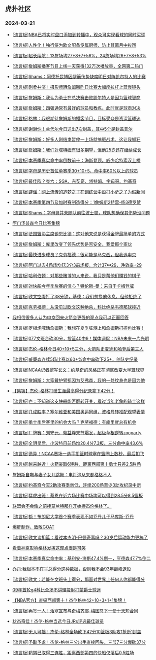 ## 虎扑社区 
### 2024-03-21

+ [[流言板]NBA已将实时盘口添加到转播中，观众可实现看球的同时买球](https://bbs.hupu.com/625355602.html)

+ [[流言板]人性化！独行侠为欧文配备专属厨师，防止其斋月中挨饿](https://bbs.hupu.com/625355674.html)

+ [[流言板]超长续航！13詹场均27+8+7+56%，24詹场均26+7+8+53%](https://bbs.hupu.com/625355691.html)

+ [[流言板]詹姆斯播客节目上线一天获得132万次播放量，全网第二热门](https://bbs.hupu.com/625354699.html)

+ [[流言板]Shams：阿德托昆博因腿筋伤势缺席明日对阵凯尔特人的比赛](https://bbs.hupu.com/625355589.html)

+ [[流言板]刚柔并济！摄影师晒詹姆斯昨日比赛大幅度拉杆上篮慢镜头](https://bbs.hupu.com/625354270.html)

+ [[流言板]詹姆斯：我认为勇士在总决赛击败凯尔特人是因为篮球智商](https://bbs.hupu.com/625353149.html)

+ [[流言板]詹姆斯：四强通常有最好的球员和教练，此时就是球商对决](https://bbs.hupu.com/625354937.html)

+ [[流言板]格林：我很期待詹姆斯的播客节目，目标受众是资深篮球迷](https://bbs.hupu.com/625355415.html)

+ [[流言板]谢谢你！兰代尔今日送出7次封盖，其中5个是封盖普尔](https://bbs.hupu.com/625356266.html)

+ [[流言板]詹姆斯：好多人刚结束暂停一上场就搞砸战术，这让我抓狂](https://bbs.hupu.com/625351215.html)

+ [[流言板]詹姆斯：我们对塔特姆有很多期望，但他25岁还在继续成长](https://bbs.hupu.com/625351069.html)

+ [[流言板]本赛季真实命中率倒数前十：海斯登顶，威少哈特索汉上榜](https://bbs.hupu.com/625356589.html)

+ [[流言板]字母是历史首位单赛季30+10+5，命中率60%以上的球员](https://bbs.hupu.com/625356184.html)

+ [[流言板]最佳阵？克六：SGA、东契奇、塔特姆、字母哥、约基奇](https://bbs.hupu.com/625355917.html)

+ [[流言板]辟谣：网上流传的追梦之子在训练营中殴打小萨之子为假新闻](https://bbs.hupu.com/625350414.html)

+ [[流言板]本赛季第四节及加时赛制造得分：1詹姆斯2特雷-杨3德罗赞](https://bbs.hupu.com/625350338.html)

+ [[流言板]Shams：字母哥并未随队前往波士顿，球队想确保其伤势没问题](https://bbs.hupu.com/625356300.html)

+ [阿门汤普森今日比赛集锦](https://bbs.hupu.com/625349493.html)

+ [[流言板]法国篮协主席谈恩比德：这对他来说是获得金牌最简单的方式](https://bbs.hupu.com/625356686.html)

+ [[流言板]詹姆斯：库里改变了领先优势是否安全，我爱那个家伙](https://bbs.hupu.com/625349653.html)

+ [[流言板]最快进步球员？克劳福德：很可能是马克西，但我选申京](https://bbs.hupu.com/625355751.html)

+ [[流言板]阿门过去4场场均17.3分3前场板，合计37中29，净效率+29](https://bbs.hupu.com/625355645.html)

+ [[流言板]哈利伯顿：对那些赌博的人来说，我只是帮他们赚钱的棋子](https://bbs.hupu.com/625349632.html)

+ [[流言板]对快船今年季后赛的信心？特伦斯-曼：来自于卡椒登威](https://bbs.hupu.com/625355359.html)

+ [[流言板]欧文空腹打了38分钟，基德：我们想换他休息，但他拒绝了](https://bbs.hupu.com/625349388.html)

+ [[流言板]克劳福德：从没见过欧文这种绝杀，科比绝杀韦德那球接近](https://bbs.hupu.com/625355808.html)

+ [我相信很多人认为申京回来火箭会更强的观点我可以正面回答](https://bbs.hupu.com/625355006.html)

+ [[流言板]罗根炮喊话詹姆斯：我想在夏季狂潮上和詹姆斯打摔角比赛！](https://bbs.hupu.com/625356734.html)

+ [[流言板]077文班合砍30分，投篮40中9！媒体调侃：NBA未来一片光明](https://bbs.hupu.com/625349031.html)

+ [[流言板]杰伦-格林今日40+10+5三分，火箭队史麦迪和哈登后第三人](https://bbs.hupu.com/625349011.html)

+ [[流言板]威廉森连续5场比赛以60+%命中率砍下25+，创队史纪录](https://bbs.hupu.com/625355492.html)

+ [[流言板]NCAA记者撰写长文：约基奇的风格正在彻底改变大学篮球界](https://bbs.hupu.com/625355941.html)

+ [[流言板]詹姆斯：大家戴护臂都因为艾弗森，我的一处纹身也是因为他](https://bbs.hupu.com/625348587.html)

+ [【集锦】杰伦-格林打破生涯最高得分纪录拿下42分！](https://bbs.hupu.com/625348094.html)

+ [[流言板]卢：不知道这支快船能否翻转开关，看过当年老詹的骑士这样](https://bbs.hupu.com/625348281.html)

+ [[流言板]几成胜率？塞尔维亚和美国奥运同组，波格丹转推配观望表情](https://bbs.hupu.com/625356677.html)

+ [[流言板]勇士季后赛里的机会大吗？克劳福德：有库里就总有机会](https://bbs.hupu.com/625355838.html)

+ [[流言板]厂牌赛：刘守元、赖益烨末节爆发，超级草根逆转zooparty](https://bbs.hupu.com/625348189.html)

+ [[流言板]全明星后，小波特目前场均20.4分7.3板，三分命中率43.6%](https://bbs.hupu.com/625350139.html)

+ [[流言板]诡异！NCAA赛场一选手扣篮时球塞在篮圈上数秒，最后扣飞](https://bbs.hupu.com/625356896.html)

+ [[流言板]越来越近！火箭豪取6连胜，距离西部第十勇士只差2.5胜场](https://bbs.hupu.com/625346456.html)

+ [詹姆斯自嘲与妻子女儿跳舞：电灯泡从来都格格不入](https://bbs.hupu.com/625352537.html)

+ [[流言板]约基奇今天2助攻赛季新低，连续200场至少3助攻纪录中断](https://bbs.hupu.com/625355232.html)

+ [[流言板]猛虎出笼！蔡恩在近六场比赛中场均可以得到28.5分8.5篮板](https://bbs.hupu.com/625352637.html)

+ [联盟会不会像之前捧莫兰特那样开始捧杰伦格林了。](https://bbs.hupu.com/625353329.html)

+ [[流言板]额！布朗尼大学首个赛季表现不如乔丹儿子马库斯-乔丹](https://bbs.hupu.com/625347487.html)

+ [爆肝制作，致敬GOAT](https://bbs.hupu.com/625355918.html)

+ [[流言板]欧文谈扣篮：看过本杰明-巴顿奇事吗？30岁后运动能力更棒了](https://bbs.hupu.com/625350081.html)

+ [看着神京影响格林发挥这观点很是可笑](https://bbs.hupu.com/625352996.html)

+ [[流言板]本赛季真实命中率：基利安-海斯47.4%倒一，亨德森47.7%倒二](https://bbs.hupu.com/625356564.html)

+ [乔丹:我根本不在乎总得分这种数据，否则我不会93年巅峰退役](https://bbs.hupu.com/625346429.html)

+ [[流言板]欧文：若能在文班头上得分，那面对世界上任何人你都能得分](https://bbs.hupu.com/625349694.html)

+ [09年首轮g4科比全场不讲理投射打蒙爵士球迷](https://bbs.hupu.com/625346792.html)

+ [【NBA官方】直逼西部第十！杰伦格林42+10+3+1+1集锦！](https://bbs.hupu.com/625349728.html)

+ [[流言板]再签一人！活塞宣布与奇梅齐耶-梅图签下一份十天短合同](https://bbs.hupu.com/625356346.html)

+ [状态奇佳！杰伦-格林当选今日JRs评选最佳球员](https://bbs.hupu.com/625351840.html)

+ [[流言板]无人可挡！杰伦-格林全场砍下42分10篮板3助攻1抢断1封盖](https://bbs.hupu.com/625346526.html)

+ [[流言板]予取予求！杰伦-格林三分出手直接回头，三节7三分爆砍37分](https://bbs.hupu.com/625345887.html)

+ [[流言板]鹈鹕已取得三连胜，距离西部第四的快船仅落后0.5胜场](https://bbs.hupu.com/625347244.html)

